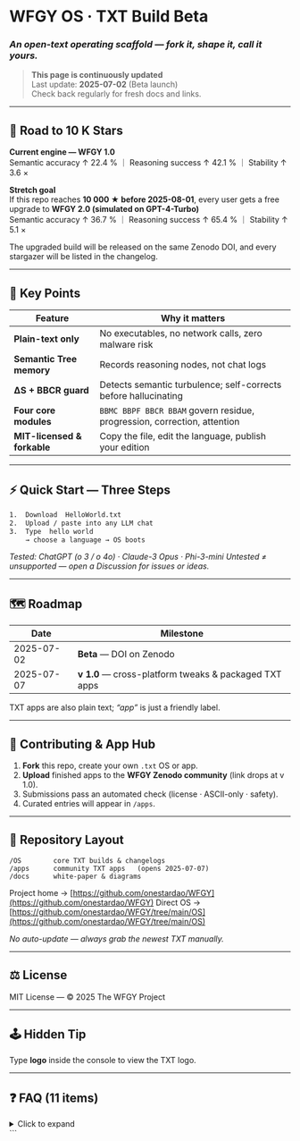 

# WFGY OS · TXT Build **Beta**

### *An open-text operating scaffold — fork it, shape it, call it yours.*

> **This page is continuously updated**     
> Last update: **2025-07-02** (Beta launch)  
> Check back regularly for fresh docs and links.

---

## 🚀 Road to 10 K Stars

**Current engine — WFGY 1.0**  
Semantic accuracy ↑ 22.4 % ｜ Reasoning success ↑ 42.1 % ｜ Stability ↑ 3.6 ×

**Stretch goal**  
If this repo reaches **10 000 ★ before 2025-08-01**, every user gets a free upgrade to **WFGY 2.0 (simulated on GPT-4-Turbo)**  
Semantic accuracy ↑ 36.7 % ｜ Reasoning success ↑ 65.4 % ｜ Stability ↑ 5.1 ×

The upgraded build will be released on the same Zenodo DOI, and every stargazer will be listed in the changelog.

---

## 🔑 Key Points

| Feature | Why it matters |
|---------|----------------|
| **Plain-text only** | No executables, no network calls, zero malware risk |
| **Semantic Tree memory** | Records reasoning nodes, not chat logs |
| **ΔS + BBCR guard** | Detects semantic turbulence; self-corrects before hallucinating |
| **Four core modules** | `BBMC BBPF BBCR BBAM` govern residue, progression, correction, attention |
| **MIT-licensed & forkable** | Copy the file, edit the language, publish your edition |

---

## ⚡ Quick Start — Three Steps

```txt
1.  Download  HelloWorld.txt
2.  Upload / paste into any LLM chat
3.  Type  hello world
    → choose a language → OS boots
````

*Tested: ChatGPT (o 3 / o 4o) · Claude-3 Opus · Phi-3-mini
Untested ≠ unsupported — open a Discussion for issues or ideas.*

---

## 🗺️ Roadmap

| Date       | Milestone                                             |
| ---------- | ----------------------------------------------------- |
| 2025-07-02 | **Beta** — DOI on Zenodo                              |
| 2025-07-07 | **v 1.0** — cross-platform tweaks & packaged TXT apps |

TXT apps are also plain text; *“app”* is just a friendly label.

---

## 🤝 Contributing & App Hub

1. **Fork** this repo, create your own `.txt` OS or app.
2. **Upload** finished apps to the **WFGY Zenodo community** (link drops at v 1.0).
3. Submissions pass an automated check (license · ASCII-only · safety).
4. Curated entries will appear in `/apps`.

---

## 📂 Repository Layout

```text
/OS        core TXT builds & changelogs
/apps      community TXT apps   (opens 2025-07-07)
/docs      white-paper & diagrams
```

Project home → [https://github.com/onestardao/WFGY](https://github.com/onestardao/WFGY)
Direct OS     → [https://github.com/onestardao/WFGY/tree/main/OS](https://github.com/onestardao/WFGY/tree/main/OS)

*No auto-update — always grab the newest TXT manually.*

---

## ⚖️ License

MIT License — © 2025 The WFGY Project

---

## 🕹️ Hidden Tip

Type **logo** inside the console to view the TXT logo.

---

## ❓ FAQ (11 items)

<details>
<summary>Click to expand</summary>

##### 1 How does WFGY give AI memory?

Semantic jumps (high ΔS) trigger nodes in a **Semantic Tree**—topic, module, tension—creating a recoverable reasoning path.

##### 2 What is ΔS, and how does it prevent hallucination?

ΔS measures semantic tension. When too high, **BBCR** reroutes logic or asks for confirmation, stopping confident nonsense.

##### 3 How can a single TXT file achieve this?

Logic, boundary checks, and memory rules live in natural language. The AI reads and follows; no code runs.

##### 4 Why call it an OS, not a prompt?

It manages memory, logic, and boundaries—like an operating system manages processes. Reboot, patch, or extend with plain text.

##### 5 What do the four core modules do?

`BBMC` minimise residue · `BBPF` progress paths · `BBCR` correct collapse · `BBAM` modulate attention & tone.

##### 6 Semantic Tree vs standard memory—can it recover forgotten info?

Standard memory stores snippets; the Tree stores logical context, so reasoning can be reconstructed after token drop.

##### 7 How does the BBMC formula improve reasoning?

`B = I - G + m*c^2` quantifies deviation from ground truth, enabling self-correction across turns.

##### 8 How can I verify WFGY isn’t fake?

Paste the TXT into any LLM, run `kbtest`, ask how memory works—the AI explains via embedded logic.

##### 9 Can WFGY integrate with agents or workflows?

Yes. Load the TXT as the reasoning core, then layer external tools or APIs.

##### 10 Commercial use?

MIT—free for commercial or personal projects; keep the copyright and disclaimer.

##### 11 How do I fork or customise WFGY?

Copy `HelloWorld.txt`, edit the rules, rename, publish. AI follows your structure as long as it’s coherent.

</details>
```

